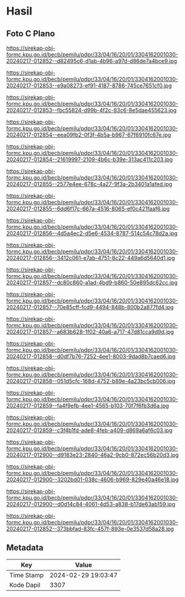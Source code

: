# Hasil

## Foto C Plano

https://sirekap-obj-formc.kpu.go.id/becb/pemilu/pdpr/33/04/16/20/01/3304162001030-20240217-012852--d82495c6-d1ab-4b96-a97d-d86de7a4bce9.jpg

https://sirekap-obj-formc.kpu.go.id/becb/pemilu/pdpr/33/04/16/20/01/3304162001030-20240217-012853--e9a08273-ef91-4187-8786-745ce7651cf0.jpg

https://sirekap-obj-formc.kpu.go.id/becb/pemilu/pdpr/33/04/16/20/01/3304162001030-20240217-012853--fbc55824-d99b-4f2c-83c6-8e5dae455623.jpg

https://sirekap-obj-formc.kpu.go.id/becb/pemilu/pdpr/33/04/16/20/01/3304162001030-20240217-012854--eea09fb2-0f3f-4b5a-b967-67f6910fc67e.jpg

https://sirekap-obj-formc.kpu.go.id/becb/pemilu/pdpr/33/04/16/20/01/3304162001030-20240217-012854--21619997-2109-4b6c-b39e-313ac411c203.jpg

https://sirekap-obj-formc.kpu.go.id/becb/pemilu/pdpr/33/04/16/20/01/3304162001030-20240217-012855--2577e4ee-678c-4a27-9f3a-2b3401a1afed.jpg

https://sirekap-obj-formc.kpu.go.id/becb/pemilu/pdpr/33/04/16/20/01/3304162001030-20240217-012855--6dd6f17c-667a-4516-8065-ef0c421faaf6.jpg

https://sirekap-obj-formc.kpu.go.id/becb/pemilu/pdpr/33/04/16/20/01/3304162001030-20240217-012856--4d5a4ec2-d5e6-4534-8787-514c54c78d2a.jpg

https://sirekap-obj-formc.kpu.go.id/becb/pemilu/pdpr/33/04/16/20/01/3304162001030-20240217-012856--3412c061-e7ab-4751-8c22-449a6d5640d1.jpg

https://sirekap-obj-formc.kpu.go.id/becb/pemilu/pdpr/33/04/16/20/01/3304162001030-20240217-012857--dc80c860-a1ad-4bd9-b860-50e895dc62cc.jpg

https://sirekap-obj-formc.kpu.go.id/becb/pemilu/pdpr/33/04/16/20/01/3304162001030-20240217-012857--70e85cff-fcd9-4494-848b-800b2a877fd4.jpg

https://sirekap-obj-formc.kpu.go.id/becb/pemilu/pdpr/33/04/16/20/01/3304162001030-20240217-012857--a683b628-1f02-40a6-a717-47d81cca9d9d.jpg

https://sirekap-obj-formc.kpu.go.id/becb/pemilu/pdpr/33/04/16/20/01/3304162001030-20240217-012858--d0df7b76-7252-4ee1-8003-9dad8b7caed6.jpg

https://sirekap-obj-formc.kpu.go.id/becb/pemilu/pdpr/33/04/16/20/01/3304162001030-20240217-012858--051d5cfc-168d-4752-b89e-4a23bc5cb006.jpg

https://sirekap-obj-formc.kpu.go.id/becb/pemilu/pdpr/33/04/16/20/01/3304162001030-20240217-012859--fa4f9efb-4ee1-4565-b103-70f7f6fb3d6a.jpg

https://sirekap-obj-formc.kpu.go.id/becb/pemilu/pdpr/33/04/16/20/01/3304162001030-20240217-012859--c3f4b1fd-ade8-4feb-a409-d869a6af6c03.jpg

https://sirekap-obj-formc.kpu.go.id/becb/pemilu/pdpr/33/04/16/20/01/3304162001030-20240217-012900--d9183e23-2840-46a2-9cb0-872ec56b20d3.jpg

https://sirekap-obj-formc.kpu.go.id/becb/pemilu/pdpr/33/04/16/20/01/3304162001030-20240217-012900--3202bd01-038c-4606-b969-829e40a46e18.jpg

https://sirekap-obj-formc.kpu.go.id/becb/pemilu/pdpr/33/04/16/20/01/3304162001030-20240217-012900--d0d14c84-4061-4d53-a838-b17de63ab159.jpg

https://sirekap-obj-formc.kpu.go.id/becb/pemilu/pdpr/33/04/16/20/01/3304162001030-20240217-012852--373bbfad-83fc-457f-893e-0e3537d58a28.jpg


## Metadata

| Key        | Value               |
| ---------- | ------------------- |
| Time Stamp | 2024-02-29 19:03:47 |
| Kode Dapil | 3307                |



